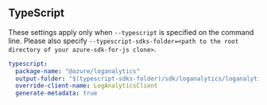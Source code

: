 
## TypeScript
These settings apply only when `--typescript` is specified on the command line.
Please also specify `--typescript-sdks-folder=<path to the root directory of your azure-sdk-for-js clone>`.

``` yaml $(typescript)
typescript:
  package-name: "@azure/loganalytics"
  output-folder: "$(typescript-sdks-folder)/sdk/loganalytics/loganalytics"
  override-client-name: LogAnalyticsClient
  generate-metadata: true
```